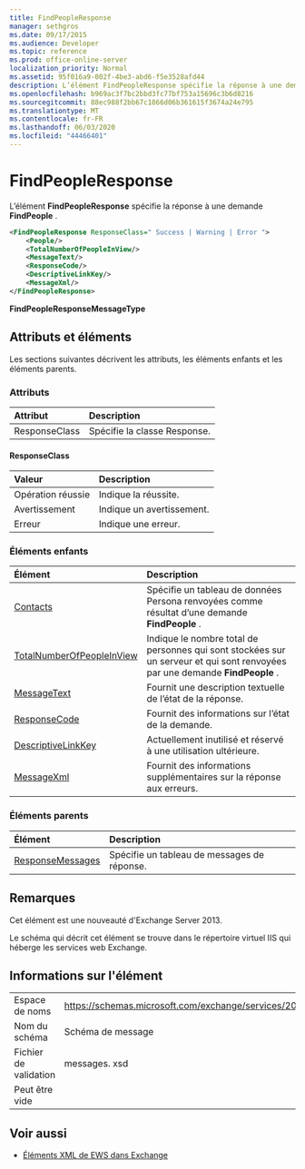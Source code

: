 ```yaml
---
title: FindPeopleResponse
manager: sethgros
ms.date: 09/17/2015
ms.audience: Developer
ms.topic: reference
ms.prod: office-online-server
localization_priority: Normal
ms.assetid: 95f016a9-002f-4be3-abd6-f5e3528afd44
description: L’élément FindPeopleResponse spécifie la réponse à une demande FindPeople.
ms.openlocfilehash: b969ac3f7bc2bbd3fc77bf753a15696c3b6d8216
ms.sourcegitcommit: 88ec988f2bb67c1866d06b361615f3674a24e795
ms.translationtype: MT
ms.contentlocale: fr-FR
ms.lasthandoff: 06/03/2020
ms.locfileid: "44466401"
---
```

# <a name="findpeopleresponse"></a>FindPeopleResponse

L’élément **FindPeopleResponse** spécifie la réponse à une demande **FindPeople** . 
  
```XML
<FindPeopleResponse ResponseClass=" Success | Warning | Error ">
    <People/>
    <TotalNumberOfPeopleInView/>
    <MessageText/>
    <ResponseCode/>
    <DescriptiveLinkKey/>
    <MessageXml/>
</FindPeopleResponse>
```

 **FindPeopleResponseMessageType**
## <a name="attributes-and-elements"></a>Attributs et éléments

Les sections suivantes décrivent les attributs, les éléments enfants et les éléments parents.
  
### <a name="attributes"></a>Attributs

|**Attribut**|**Description**|
|:-----|:-----|
|ResponseClass  <br/> |Spécifie la classe Response.  <br/> |
   
#### <a name="responseclass"></a>ResponseClass

|**Valeur**|**Description**|
|:-----|:-----|
|Opération réussie  <br/> |Indique la réussite.  <br/> |
|Avertissement  <br/> |Indique un avertissement.  <br/> |
|Erreur  <br/> |Indique une erreur.  <br/> |
   
### <a name="child-elements"></a>Éléments enfants

|**Élément**|**Description**|
|:-----|:-----|
|[Contacts](people.md) <br/> |Spécifie un tableau de données Persona renvoyées comme résultat d’une demande **FindPeople** .  <br/> |
|[TotalNumberOfPeopleInView](totalnumberofpeopleinview.md) <br/> |Indique le nombre total de personnes qui sont stockées sur un serveur et qui sont renvoyées par une demande **FindPeople** .  <br/> |
|[MessageText](messagetext.md) <br/> |Fournit une description textuelle de l’état de la réponse.  <br/> |
|[ResponseCode](responsecode.md) <br/> |Fournit des informations sur l’état de la demande.  <br/> |
|[DescriptiveLinkKey](descriptivelinkkey.md) <br/> |Actuellement inutilisé et réservé à une utilisation ultérieure.  <br/> |
|[MessageXml](messagexml.md) <br/> |Fournit des informations supplémentaires sur la réponse aux erreurs.  <br/> |
   
### <a name="parent-elements"></a>Éléments parents

|**Élément**|**Description**|
|:-----|:-----|
|[ResponseMessages](responsemessages.md) <br/> |Spécifie un tableau de messages de réponse.  <br/> |
   
## <a name="remarks"></a>Remarques

Cet élément est une nouveauté d'Exchange Server 2013.
  
Le schéma qui décrit cet élément se trouve dans le répertoire virtuel IIS qui héberge les services web Exchange.
  
## <a name="element-information"></a>Informations sur l'élément

|||
|:-----|:-----|
|Espace de noms  <br/> |https://schemas.microsoft.com/exchange/services/2006/messages  <br/> |
|Nom du schéma  <br/> |Schéma de message  <br/> |
|Fichier de validation  <br/> |messages. xsd  <br/> |
|Peut être vide  <br/> ||
   
## <a name="see-also"></a>Voir aussi



- [Éléments XML de EWS dans Exchange](ews-xml-elements-in-exchange.md)

